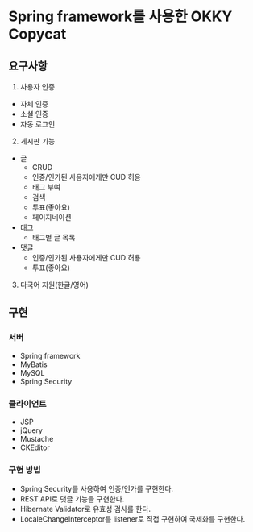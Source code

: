 # Spring framework를 사용한 OKKY Copycat


## 요구사항
1. 사용자 인증
* 자체 인증
* 소셜 인증
* 자동 로그인
2. 게시판 기능
* 글
	* CRUD
	* 인증/인가된 사용자에게만 CUD 허용
	* 태그 부여
	* 검색
	* 투표(좋아요)
	* 페이지네이션
* 태그
	* 태그별 글 목록
* 댓글
	* 인증/인가된 사용자에게만 CUD 허용
	* 투표(좋아요)
3. 다국어 지원(한글/영어)

## 구현
### 서버
* Spring framework
* MyBatis
* MySQL
* Spring Security
### 클라이언트
* JSP
* jQuery
* Mustache
* CKEditor

### 구현 방법
* Spring Security를 사용하여 인증/인가를 구현한다.
* REST API로 댓글 기능을 구현한다.
* Hibernate Validator로 유효성 검사를 한다.
* LocaleChangeInterceptor를 listener로 직접 구현하여 국제화를 구현한다.
